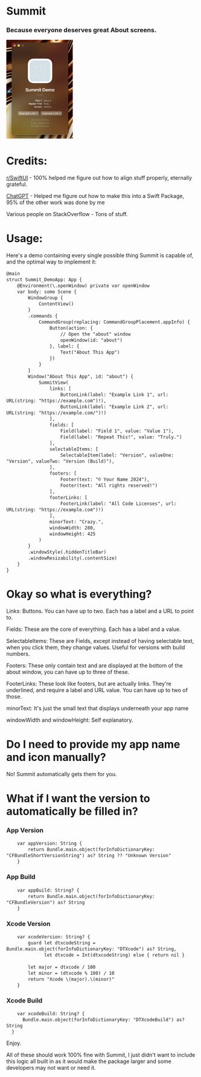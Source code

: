 # Summit
### Because everyone deserves great About screens.
<img src="https://github.com/forcequitOS/Summit/blob/main/Summit%20Demo.png?raw=true" alt="A small screenshot showcasing Summit's About Screen" width="35%">

# Credits:
[r/SwiftUI](https://reddit.com/r/SwiftUI) - 100% helped me figure out how to align stuff properly, eternally grateful.

[ChatGPT](https://chatgpt.com) - Helped me figure out how to make this into a Swift Package, 95% of the other work was done by me

Various people on StackOverflow - Tons of stuff.

# Usage:

Here's a demo containing every single possible thing Summit is capable of, and the optimal way to implement it:

```
@main
struct Summit_DemoApp: App {
    @Environment(\.openWindow) private var openWindow
    var body: some Scene {
        WindowGroup {
            ContentView()
        }
        .commands {
            CommandGroup(replacing: CommandGroupPlacement.appInfo) {
                Button(action: {
                    // Open the "about" window
                    openWindow(id: "about")
                }, label: {
                    Text("About This App")
                })
            }
        }
        Window("About This App", id: "about") {
            SummitView(
                links: [
                    ButtonLink(label: "Example Link 1", url: URL(string: "https://example.com")!),
                    ButtonLink(label: "Example Link 2", url: URL(string: "https://example.com/")!)
                ],
                fields: [
                    Field(label: "Field 1", value: "Value 1"),
                    Field(label: "Repeat This!", value: "Truly.")
                ],
                selectableItems: [
                    SelectableItem(label: "Version", valueOne: "Version", valueTwo: "Version (Build)"),
                ],
                footers: [
                    Footer(text: "© Your Name 2024"),
                    Footer(text: "All rights reserved!")
                ],
                footerLinks: [
                    FooterLink(label: "All Code Licenses", url: URL(string: "https://example.com")!)
                ],
                minorText: "Crazy.",
                windowWidth: 280,
                windowHeight: 425
            )
        }
        .windowStyle(.hiddenTitleBar)
        .windowResizability(.contentSize)
    }
}
```

# Okay so what is everything?

Links: Buttons. You can have up to two. Each has a label and a URL to point to.

Fields: These are the core of everything. Each has a label and a value.

SelectableItems: These are Fields, except instead of having selectable text, when you click them, they change values. Useful for versions with build numbers.

Footers: These only contain text and are displayed at the bottom of the about window, you can have up to three of these.

FooterLinks: These look like footers, but are actually links. They're underlined, and require a label and URL value. You can have up to two of those.

minorText: It's just the small text that displays underneath your app name

windowWidth and windowHeight: Self explanatory.

# Do I need to provide my app name and icon manually?

No! Summit automatically gets them for you.

# What if I want the version to automatically be filled in?

### App Version
```
    var appVersion: String {
        return Bundle.main.object(forInfoDictionaryKey: "CFBundleShortVersionString") as? String ?? "Unknown Version"
    }
```

### App Build
```
    var appBuild: String? {
        return Bundle.main.object(forInfoDictionaryKey: "CFBundleVersion") as? String
    }
```

### Xcode Version
```
    var xcodeVersion: String? {
        guard let dtxcodeString = Bundle.main.object(forInfoDictionaryKey: "DTXcode") as? String,
              let dtxcode = Int(dtxcodeString) else { return nil }
        
        let major = dtxcode / 100
        let minor = (dtxcode % 100) / 10
        return "Xcode \(major).\(minor)"
    }
```

### Xcode Build

```
    var xcodeBuild: String? {
      Bundle.main.object(forInfoDictionaryKey: "DTXcodeBuild") as? String
  }
```

Enjoy.

All of these should work 100% fine with Summit, I just didn't want to include this logic all built in as it would make the package larger and some developers may not want or need it.

